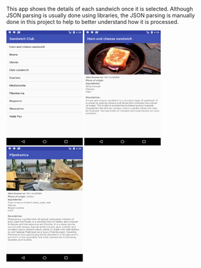 This app shows the details of each sandwich once it is selected. Although JSON parsing is usually
done using libraries, the JSON parsing is manually done in this project to
help to better understand how it is processed.

<img src="https://github.com/Uroos/Sandwich-Club-App/blob/master/Screenshot_1551365606.png" width="200" height="300" />


<img src="https://github.com/Uroos/Sandwich-Club-App/blob/master/Screenshot_1551365724.png" width="200" height="300" />


<img src="https://github.com/Uroos/Sandwich-Club-App/blob/master/Screenshot_1551365737.png" width="200" height="300" />

